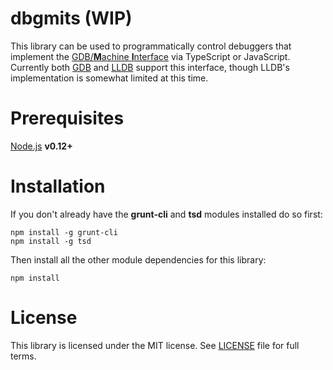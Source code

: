 dbgmits (WIP)
================
This library can be used to programmatically control debuggers that implement the
[GDB/**M**achine **I**nterface](https://sourceware.org/gdb/onlinedocs/gdb/GDB_002fMI.html#GDB_002fMI)
via TypeScript or JavaScript. Currently both [GDB](https://www.gnu.org/s/gdb/) and 
[LLDB](http://lldb.llvm.org/) support this interface, though LLDB's implementation is somewhat limited at this time.

Prerequisites
=========
[Node.js](https://nodejs.org/) **v0.12+**

Installation
========
If you don't already have the **grunt-cli** and **tsd** modules installed do so first:
```
npm install -g grunt-cli
npm install -g tsd
```

Then install all the other module dependencies for this library:
```
npm install
```

License
=====
This library is licensed under the MIT license. See [LICENSE](LICENSE) file for full terms.